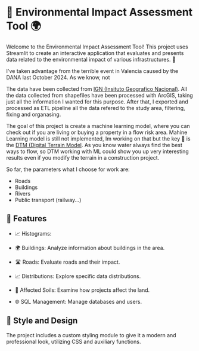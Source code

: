 # 🌿 Environmental Impact Assessment Tool 🌍

Welcome to the Environmental Impact Assessment Tool! 
This project uses Streamlit to create an interactive application that evaluates and presents data related to the environmental impact of various infrastructures. 🚀

I've taken advantage from the terrible event in Valencia caused by the DANA last October 2024. As we know, not 

The data have been collected from [IGN (Insituto Geografico Nacional)](http://www.ign.es/). All the data collected from shapefiles have been processed with ArcGIS, taking just all the information I wanted for this purpose. After that, I exported and processed as ETL pipeline all the data refered to the study area, filtering, fixing and organasing. 

The goal of this project is create a machine learning model, where you can check out if you are living or buying a property in a flow risk area. Mahine Learning model is still not implemented, Im working on that but the key 🔑 is the [DTM (Digital Terrain Model](https://en.wikipedia.org/wiki/Digital_elevation_model). As you know water always find the best ways to flow, so DTM working with ML could show you up very interesting results even if you modify the terrain in a construction project.

So far, the parameters what I choose for work are:
- Roads
- Buildings
- Rivers
- Public transport (railway...)

## 🌟 Features

- 📈 Histograms:

- 🌍 Buildings: Analyze information about buildings in the area.
- 🛣️ Roads: Evaluate roads and their impact.
- 📈 Distributions: Explore specific data distributions.
- 🧱 Affected Soils: Examine how projects affect the land.
- 🌐 SQL Management: Manage databases and users.
  
##  🎨 Style and Design

The project includes a custom styling module to give it a modern and professional look, utilizing CSS and auxiliary functions.
